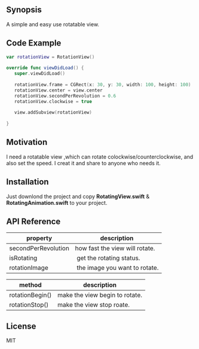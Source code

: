 ## Synopsis

A simple and easy use rotatable view.

## Code Example

```Swift
var rotationView = RotationView()
    
override func viewDidLoad() {
   super.viewDidLoad()
        
   rotationView.frame = CGRect(x: 30, y: 30, width: 100, height: 100)
   rotationView.center = view.center
   rotationView.secondPerRevolution = 0.6
   rotationView.clockwise = true
        
   view.addSubview(rotationView)
        
}
```

## Motivation

I need a rotatable view ,which can rotate colockwise/counterclockwise, and also set the speed.
I creat it and share to anyone who needs it.

## Installation

Just downlond the project and copy <b>RotatingView.swift</b> & <b>RotatingAnimation.swift</b> to your project.

## API Reference

property | description
---- | ---
secondPerRevolution | how fast the view will rotate.
isRotating |  get the rotating status.
rotationImage |  the image you want to rotate.

method | description
-|-
rotationBegin()| make the view begin to rotate.
rotationStop()| make the view stop roate.

## License

MIT
